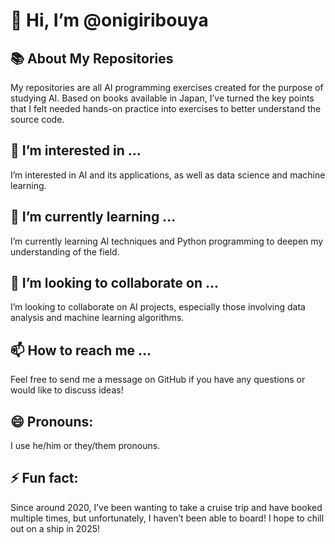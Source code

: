 # 👋 Hi, I’m @onigiribouya

## 📚 About My Repositories
My repositories are all AI programming exercises created for the purpose of studying AI. Based on books available in Japan, I’ve turned the key points that I felt needed hands-on practice into exercises to better understand the source code.

## 👀 I’m interested in ...
I’m interested in AI and its applications, as well as data science and machine learning.

## 🌱 I’m currently learning ...
I’m currently learning AI techniques and Python programming to deepen my understanding of the field.

## 💞️ I’m looking to collaborate on ...
I’m looking to collaborate on AI projects, especially those involving data analysis and machine learning algorithms.

## 📫 How to reach me ...
Feel free to send me a message on GitHub if you have any questions or would like to discuss ideas!

## 😄 Pronouns:
I use he/him or they/them pronouns.

## ⚡ Fun fact:
Since around 2020, I’ve been wanting to take a cruise trip and have booked multiple times, but unfortunately, I haven’t been able to board! I hope to chill out on a ship in 2025!
